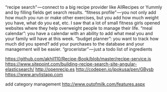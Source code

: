 “recipe search” — connect to a big recipe provider like AllRecipes or Yummly and by filling fields get search results.
“fitness profile” — you not only add how much you run or make other exercises, but you add how much weight you have, what do you eat, etc. I saw that a lot of small fitness girls opened websites where they help overweight people to manage their life.
“meal calendar”: you have a calendar with an ability to add what meal you and your family will have at this week.
“budget planner”: you want to track how much did you spend?
add your purchases to the database and your management will be easier.
“groceristar” — just a todo list of ingredients


https://github.com/akhil110/Recipe-Book/blob/master/recipe-service.js
https://www.sitepoint.com/building-recipe-search-site-angular-elasticsearch/
http://openrecip.es
http://codepen.io/jpokusa/pen/GBysb
https://www.anylistapp.com

add category management http://www.outofmilk.com/features.aspx
